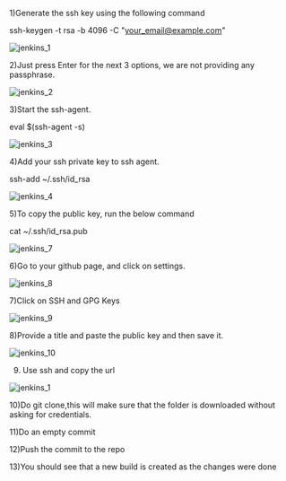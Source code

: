 1)Generate the ssh key using the following command

ssh-keygen -t rsa -b 4096 -C "your_email@example.com"


![jenkins_1](https://user-images.githubusercontent.com/20787443/50553486-d360f600-0ce2-11e9-8b8e-e01fa0f1c54c.PNG)

2)Just press Enter for the next 3 options, we are not providing any passphrase.

![jenkins_2](https://user-images.githubusercontent.com/20787443/50553494-f7243c00-0ce2-11e9-81ec-30caec3bcc85.PNG)

3)Start the ssh-agent.

eval $(ssh-agent -s)

![jenkins_3](https://user-images.githubusercontent.com/20787443/50553515-3e123180-0ce3-11e9-8451-00c85b8a8fca.PNG)


4)Add your ssh private key to ssh agent.

ssh-add ~/.ssh/id_rsa

![jenkins_4](https://user-images.githubusercontent.com/20787443/50553541-b5e05c00-0ce3-11e9-9f42-43fabe5e0c5b.PNG)


5)To copy the public key, run the below command

cat ~/.ssh/id_rsa.pub

![jenkins_7](https://user-images.githubusercontent.com/20787443/50553678-415aec80-0ce6-11e9-97e3-090780345aa6.PNG)


6)Go to your github page, and click on settings.

![jenkins_8](https://user-images.githubusercontent.com/20787443/50553702-aca4be80-0ce6-11e9-9d04-e9a657a09e23.PNG)

7)Click on SSH and GPG Keys

![jenkins_9](https://user-images.githubusercontent.com/20787443/50553703-ad3d5500-0ce6-11e9-987a-3010c62e8453.PNG)

8)Provide a title and paste the public key and then save it.

![jenkins_10](https://user-images.githubusercontent.com/20787443/50553704-ad3d5500-0ce6-11e9-9b7c-96f1ba664a51.PNG)


9) Use ssh and copy the url

![jenkins_1](https://user-images.githubusercontent.com/20787443/50621903-24235980-0f44-11e9-9ee4-f5c1184c2458.PNG)

10)Do git clone,this will make sure that the folder is downloaded without asking for credentials.


11)Do an empty commit


12)Push the commit to the repo


13)You should see that a new build is created as the changes were done


